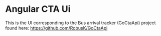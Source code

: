 # Angular CTA Ui

This is the UI corresponding to the Bus arrival tracker (GoCtaApi) project found here:
https://github.com/RobusK/GoCtaApi

